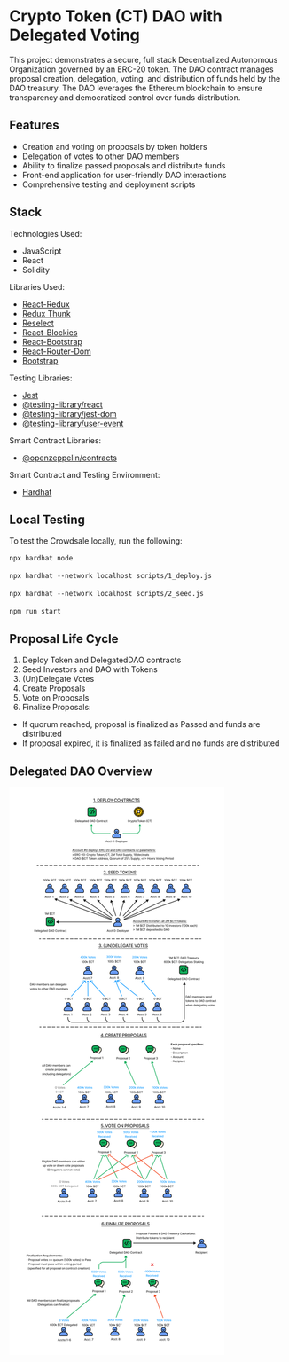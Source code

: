 # Crypto Token (CT) DAO with Delegated Voting
This project demonstrates a secure, full stack Decentralized Autonomous Organization governed by an ERC-20 token. The DAO contract manages proposal creation, delegation, voting, and distribution of funds held by the DAO treasury. The DAO leverages the Ethereum blockchain to ensure transparency and democratized control over funds distribution.

## Features
- Creation and voting on proposals by token holders
- Delegation of votes to other DAO members
- Ability to finalize passed proposals and distribute funds
- Front-end application for user-friendly DAO interactions
- Comprehensive testing and deployment scripts

## Stack
Technologies Used:
* JavaScript
* React
* Solidity

Libraries Used:
* [React-Redux](https://react-redux.js.org/)
* [Redux Thunk](https://github.com/reduxjs/redux-thunk)
* [Reselect](https://github.com/reduxjs/reselect)
* [React-Blockies](https://github.com/ethereum/blockies)
* [React-Bootstrap](https://react-bootstrap.github.io/)
* [React-Router-Dom](https://reactrouter.com/web/guides/quick-start)
* [Bootstrap](https://getbootstrap.com/)

Testing Libraries:
* [Jest](https://jestjs.io/)
* [@testing-library/react](https://testing-library.com/docs/react-testing-library/intro/)
* [@testing-library/jest-dom](https://testing-library.com/docs/ecosystem-jest-dom/)
* [@testing-library/user-event](https://testing-library.com/docs/ecosystem-user-event/)

Smart Contract Libraries:
* [@openzeppelin/contracts](https://docs.openzeppelin.com/contracts/4.x/erc20)

Smart Contract and Testing Environment:
* [Hardhat](https://hardhat.org/)

## Local Testing
To test the Crowdsale locally, run the following:
```shell
npx hardhat node

npx hardhat --network localhost scripts/1_deploy.js

npx hardhat --network localhost scripts/2_seed.js

npm run start
```

## Proposal Life Cycle
1. Deploy Token and DelegatedDAO contracts
2. Seed Investors and DAO with Tokens
3. (Un)Delegate Votes
4. Create Proposals
5. Vote on Proposals
6. Finalize Proposals:
- If quorum reached, proposal is finalized as Passed and funds are distributed
- If proposal expired, it is finalized as failed and no funds are distributed

## Delegated DAO Overview
![Delegated DAO](./public/delegated-dao.png)
